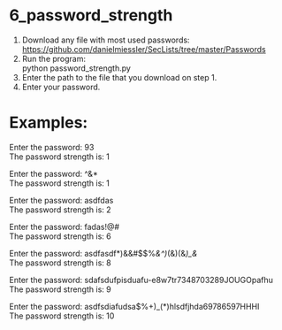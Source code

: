# 6_password_strength

1. Download any file with most used passwords:<br />
    https://github.com/danielmiessler/SecLists/tree/master/Passwords<br />
2. Run the program:<br />
    python password_strength.py<br />
3. Enter the path to the file that you download on step 1.<br />
4. Enter your password.<br />

# Examples:<br />

Enter the password: 93<br />
The password strength is: 1

Enter the password: ^&*<br />
The password strength is: 1

Enter the password: asdfdas<br />
The password strength is: 2

Enter the password: fadas!@#<br />
The password strength is: 6

Enter the password: asdfasdf*)&$%*$&#$$%*&^)*(&)(&*)_&*<br />
The password strength is: 8

Enter the password: sdafsdufpisduafu-e8w7tr7348703289JOUGOpafhu<br />
The password strength is: 9

Enter the password: asdfsdiafudsa$%+)_(*)hlsdfjhda69786597HHHI<br />
The password strength is: 10
